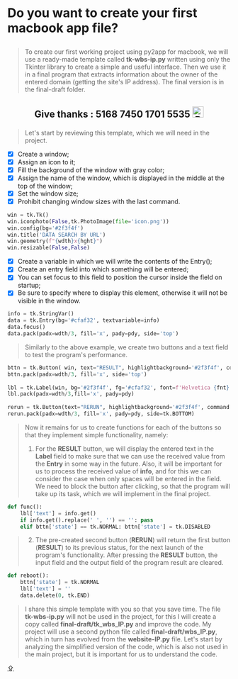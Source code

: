 # <p id="UP">Do you want to create your first macbook app file?</p>

> To create our first working project using py2app for macbook, we will use a ready-made template called __tk-wbs-ip.py__ written using only the Tkinter library to create a simple and useful interface. Then we use it in a final program that extracts information about the owner of the entered domain (getting the site's IP address). The final version is in the final-draft folder.

## <p align="center">Give thanks : 5168 7450 1701 5535 <a href="https://en.privatbank.ua/all-ways-to-receive-send-an-international-transfer"><img src="https://upload.wikimedia.org/wikipedia/uk/f/ff/%D0%9B%D0%BE%D0%B3%D0%BE%D1%82%D0%B8%D0%BF_%D0%9F%D1%80%D0%B8%D0%B2%D0%B0%D1%8224.png" width = "25" alt="Privat Bank UA"> </a></p>

> Let's start by reviewing this template, which we will need in the project.

- [X] Create a window; 
- [X] Assign an icon to it; 
- [X] Fill the background of the window with gray color; 
- [X] Assign the name of the window, which is displayed in the middle at the top of the window; 
- [X] Set the window size; 
- [X] Prohibit changing window sizes with the last command.
```python
win = tk.Tk()
win.iconphoto(False,tk.PhotoImage(file='icon.png'))
win.config(bg='#2f3f4f')
win.title('DATA SEARCH BY URL')
win.geometry(f"{wdth}x{hght}")
win.resizable(False,False)
```

- [X] Create a variable in which we will write the contents of the Entry();
- [X] Сreate an entry field into which something will be entered;
- [X] You can set focus to this field to position the cursor inside the field on startup;
- [X] Be sure to specify where to display this element, otherwise it will not be visible in the window.
```python
info = tk.StringVar()
data = tk.Entry(bg='#cfaf32', textvariable=info)
data.focus()
data.pack(padx=wdth/3, fill='x', pady=pdy, side='top')
```

> Similarly to the above example, we create two buttons and a text field to test the program's performance.
```python
bttn = tk.Button( win, text="RESULT", highlightbackground='#2f3f4f', command = func, font=fnt, compound=tk.CENTER, state=tk.NORMAL)
bttn.pack(padx=wdth/3, fill='x', side='top')
    
lbl = tk.Label(win, bg='#2f3f4f', fg='#cfaf32', font=f'Helvetica {fnt} bold')
lbl.pack(padx=wdth/3,fill='x', pady=pdy)
    
rerun = tk.Button(text="RERUN", highlightbackground='#2f3f4f', command = reboot, font=fnt, compound=tk.CENTER, state=tk.NORMAL)
rerun.pack(padx=wdth/3, fill='x', pady=pdy, side=tk.BOTTOM)
```

> Now it remains for us to create functions for each of the buttons so that they implement simple functionality, namely:
> 1. For the __RESULT__ button, we will display the entered text in the __Label__ field to make sure that we can use the received value from the __Entry__ in some way in the future. Also, it will be important for us to process the received value of __info__, and for this we can consider the case when only spaces will be entered in the field. We need to block the button after clicking, so that the program will take up its task, which we will implement in the final project.
```python
def func(): 
    lbl['text'] = info.get()
    if info.get().replace(' ', '') == '': pass
    elif bttn['state'] == tk.NORMAL: bttn['state'] = tk.DISABLED
```
> 2. The pre-created second button (__RERUN__) will return the first button (__RESULT__) to its previous status, for the next launch of the program's functionality. After pressing the __RESULT__ button, the input field and the output field of the program result are cleared.
```python
def reboot():
    bttn['state'] = tk.NORMAL
    lbl['text'] = ''
    data.delete(0, tk.END)
```
> I share this simple template with you so that you save time. The file __tk-wbs-ip.py__ will not be used in the project, for this I will create a copy called __final-draft/tk_wbs_IP.py__ and improve the code. My project will use a second python file called __final-draft/wbs_IP.py__, which in turn has evolved from the __website-IP.py__ file. Let's start by analyzing the simplified version of the code, which is also not used in the main project, but it is important for us to understand the code.

[⇪](#UP)
